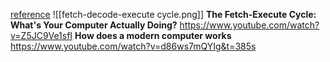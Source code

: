 [reference](https://adacomputerscience.org/concepts/arch_fe_cycle)
![[fetch-decode-execute cycle.png]]
**The Fetch-Execute Cycle: What's Your Computer Actually Doing?**
https://www.youtube.com/watch?v=Z5JC9Ve1sfI
**How does a modern computer works**
https://www.youtube.com/watch?v=d86ws7mQYIg&t=385s